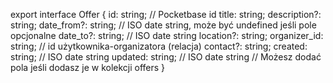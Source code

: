 export interface Offer {
  id: string;                 // Pocketbase id
  title: string;
  description?: string;
  date_from?: string;         // ISO date string, może być undefined jeśli pole opcjonalne
  date_to?: string;           // ISO date string
  location?: string;
  organizer_id: string;       // id użytkownika-organizatora (relacja)
  contact?: string;
  created: string;            // ISO date string
  updated: string;            // ISO date string
  // Możesz dodać pola jeśli dodasz je w kolekcji offers
}